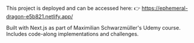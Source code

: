 This project is deployed and can be accessed here:
👉 https://ephemeral-dragon-e5b821.netlify.app/

Built with Next.js as part of Maximilian Schwarzmüller's Udemy course. Includes code-along implementations and challenges.
